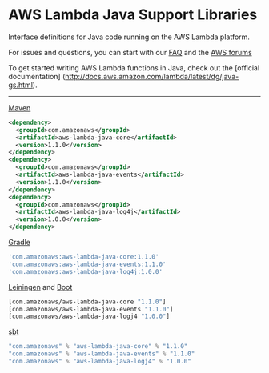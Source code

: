 # AWS Lambda Java Support Libraries 
Interface definitions for Java code running on the AWS Lambda platform.

For issues and questions, you can start with our [FAQ](https://aws.amazon.com/lambda/faqs/) and the [AWS forums](https://forums.aws.amazon.com/forum.jspa?forumID=186)

To get started writing AWS Lambda functions in Java, check out the [official documentation] (http://docs.aws.amazon.com/lambda/latest/dg/java-gs.html).

___

[Maven](https://maven.apache.org)

```xml
<dependency>
  <groupId>com.amazonaws</groupId>
  <artifactId>aws-lambda-java-core</artifactId>
  <version>1.1.0</version>
</dependency>
<dependency>
  <groupId>com.amazonaws</groupId>
  <artifactId>aws-lambda-java-events</artifactId>
  <version>1.1.0</version>
</dependency>
<dependency>
  <groupId>com.amazonaws</groupId>
  <artifactId>aws-lambda-java-log4j</artifactId>
  <version>1.0.0</version>
</dependency>
```

[Gradle](https://gradle.org)

```groovy
'com.amazonaws:aws-lambda-java-core:1.1.0'
'com.amazonaws:aws-lambda-java-events:1.1.0'
'com.amazonaws:aws-lambda-java-log4j:1.0.0'
```

[Leiningen](http://leiningen.org) and [Boot](http://boot-clj.com)

```clojure
[com.amazonaws/aws-lambda-java-core "1.1.0"]
[com.amazonaws/aws-lambda-java-events "1.1.0"]
[com.amazonaws/aws-lambda-java-logj4 "1.0.0"]
```

[sbt](http://www.scala-sbt.org)

```scala
"com.amazonaws" % "aws-lambda-java-core" % "1.1.0"
"com.amazonaws" % "aws-lambda-java-events" % "1.1.0"
"com.amazonaws" % "aws-lambda-java-logj4" % "1.0.0"
```
